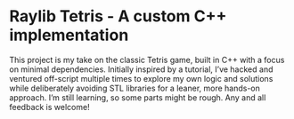 # Raylib Tetris - A custom C++ implementation

This project is my take on the classic Tetris game, built in C++ with a focus on minimal dependencies. Initially inspired by a tutorial, I’ve hacked and ventured off-script multiple times to explore my own logic and solutions while deliberately avoiding STL libraries for a leaner, more hands-on approach.
I’m still learning, so some parts might be rough. Any and all feedback is welcome!
